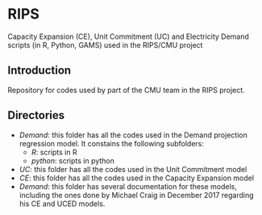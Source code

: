 # RIPS
Capacity Expansion (CE), Unit Commitment (UC) and Electricity Demand scripts (in R, Python, GAMS) used in the RIPS/CMU project


## Introduction

Repository for codes used by part of the CMU team in the RIPS project.


## Directories

- *Demand*: this folder has all the codes used in the Demand projection regression model. It constains the following subfolders:
	- *R*: scripts in R
	- *python*: scripts in python
- *UC*: this folder has all the codes used in the Unit Commitment model
- *CE*: this folder has all the codes used in the Capacity Expansion model
- *Demand*: this folder has several documentation for these models, including the ones done by Michael Craig in December 2017 regarding his CE and UCED models.